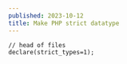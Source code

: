 ```yaml
---
published: 2023-10-12
title: Make PHP strict datatype
---
```

    // head of files
    declare(strict_types=1);
